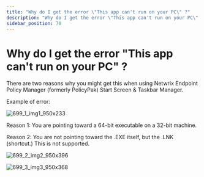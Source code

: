 ```yaml
---
title: "Why do I get the error \"This app can't run on your PC\" ?"
description: "Why do I get the error \"This app can't run on your PC\" ?"
sidebar_position: 70
---
```


# Why do I get the error "This app can't run on your PC" ?

There are two reasons why you might get this when using Netwrix Endpoint Policy Manager (formerly
PolicyPak) Start Screen & Taskbar Manager.

Example of error:

![699_1_img1_950x233](/images/endpointpolicymanager/troubleshooting/error/startscreentaskbar/699_1_img1_950x233.webp)

Reason 1: You are pointing toward a 64-bit executable on a 32-bit machine.

Reason 2: You are not pointing toward the .EXE itself, but the .LNK (shortcut.) This is not
supported.

![699_2_img2_950x396](/images/endpointpolicymanager/troubleshooting/error/startscreentaskbar/699_2_img2_950x396.webp)

![699_3_img3_950x368](/images/endpointpolicymanager/troubleshooting/error/startscreentaskbar/699_3_img3_950x368.webp)
